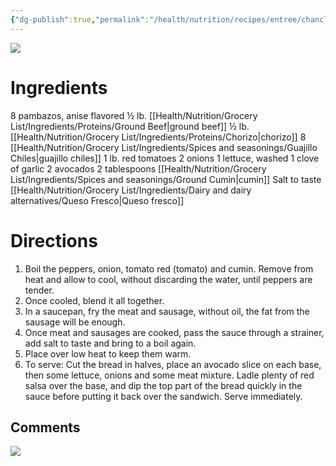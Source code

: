 ```yaml
---
{"dg-publish":true,"permalink":"/health/nutrition/recipes/entree/chanclas-poplanas/","tags":["cookmate"],"created":"","updated":""}
---
```



![](https://lh3.googleusercontent.com/9RIv3qntKbGqj_NhIyQZ-fv1TyZRYD7qD9olicN_89FlkMC_oV34n03H3f6O4m16XTymSLSNYDm1O-5QxuBVEl68TPmD39fMHNxD7AumWDRf7Yvhhc65vIG7H1CNVZ9JqO9_TC9kxjGyI37NrxqUdIA3HLXbX-1Yjh0878FwvYEXZ5B6qtg2sfnL3gPLNu1Qn90GerUNylGUVntqB0VPlOvMHLi_aKwz-qcuLqWSk2PNN5qI3hhXe7Djr14N8XLWlOLGv4mj0d1pcu_Jqi6Me-zBG6iKlkAxkKUU8JLAPMNm8bcLzJno2cLJCBfTtcvFu8FaTz5wBc1MG-gXEpxvpSEhMgg7Og8EsNE9JdU3xnnZjgYtcumLEshU0RoDojtqAWz8PaPbmXE_PUI3ngb4eMBnn0yZLib42Ia2ctO9i_39u1JNgB5O_jpvvODJ1j07zU88NPn1SrlPfXCb9kPSOZ99k0AC9CZqDyZ2Sgj07EPOoQnZlhd3O41MwQM27acVyyE4ifTnR1GYvBJh3tdcvIESud55q9BLhOEm1aHKBZBZVIwttca_rHHJF3luWQtw291fnNpmgmXYCnDFVUaTR2Yvl8HjDeBDqnjul_XoIUEVLQq48xyqSjOHCeUpWfa1qBumkD99VFBnFNVPWa_NaVp9UFH__Va__9vwhmT3qp3NK0asErHXsLN3BXuHOe7Wd-S_cown99EmhdX2qKzNDeui6pxebTLQbVtolGo33ukINEELWLTMlwPxKo7jxrpjdCMN-c6o6cUKc-xoT0yrJY8Jy_nd7WLmCEcwdB0PW3xbMpgiHN9P_w4bWuQdY04q1HGSxzZtHtU1ijUNcQ6u3Zpu_-aNg0j9gr9lusYGxHb7XlXWENxOl5SZ3JYS9huuO0PeUkwFRURIaH7co-mCHRob_8T6fxlEzdzpsXekgtJTI_3HqetFe5pBJjX2zQnOQoGS-5_ZulnPCg0HBtI=w1509-h849-s-no?authuser=1)

# Ingredients

8 pambazos, anise flavored
½ lb. [[Health/Nutrition/Grocery List/Ingredients/Proteins/Ground Beef\|ground beef]]
½ lb. [[Health/Nutrition/Grocery List/Ingredients/Proteins/Chorizo\|chorizo]]
8 [[Health/Nutrition/Grocery List/Ingredients/Spices and seasonings/Guajillo Chiles\|guajillo chiles]]
1 lb. red tomatoes
2 onions
1 lettuce, washed
1 clove of garlic
2 avocados
2 tablespoons [[Health/Nutrition/Grocery List/Ingredients/Spices and seasonings/Ground Cumin\|cumin]]
Salt to taste
[[Health/Nutrition/Grocery List/Ingredients/Dairy and dairy alternatives/Queso Fresco\|Queso fresco]]

# Directions

1) Boil the peppers, onion, tomato red (tomato) and cumin. Remove from heat and allow to cool, without discarding the water, until peppers are tender.
2) Once cooled, blend it all together.
3) In a saucepan, fry the meat and sausage, without oil, the fat from the sausage will be enough.
4) Once meat and sausages are cooked, pass the sauce through a strainer, add salt to taste and bring to a boil again.
5) Place over low heat to keep them warm.
6) To serve: Cut the bread in halves, place an avocado slice on each base, then some lettuce, onions and some meat mixture. Ladle plenty of red salsa over the base, and dip the top part of the bread quickly in the sauce before putting it back over the sandwich. Serve immediately.


## Comments

![](https://lh3.googleusercontent.com/pw/AJFCJaW3YK5x1z_giEk4cLkbgUlI_DeLod0Bxk4KOR5l6ikprzZcaMmxiCx1z5gjIb_7ZdX-GoG8dfB6MeKVwldcZDCyOem2ovZ7ATlkTbbYOfbdO_ZZSgOP8aDzO8zE_aekTJ_LoSGKPGEl23OJU1zkNV7M5g=w929-h523-s-no?authuser=0)